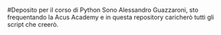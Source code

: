 #Deposito per il corso di Python
Sono Alessandro Guazzaroni, sto frequentando la Acus Academy e in questa repository caricherò tutti gli script che creerò.
